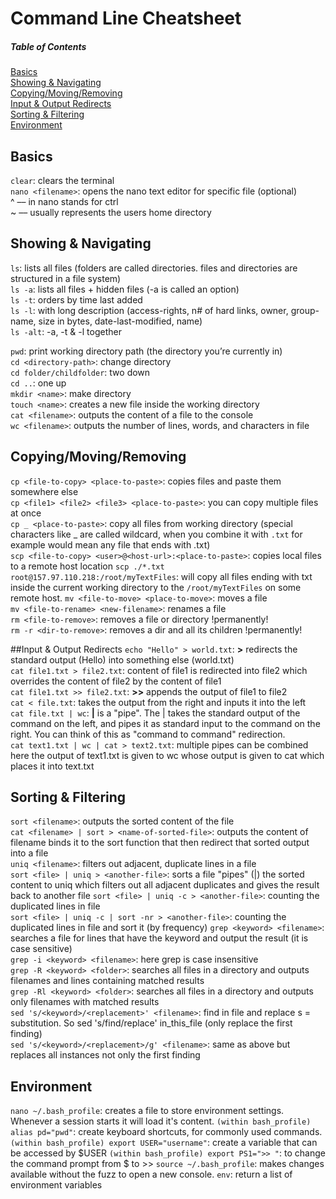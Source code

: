 # Command Line Cheatsheet

##### Table of Contents

[Basics](#basics)  
[Showing & Navigating](#showing--navigating)  
[Copying/Moving/Removing](#copyingmovingremoving)  
[Input & Output Redirects](#input--output-redirects)  
[Sorting & Filtering](#sorting--filtering)  
[Environment](#environmen)

## Basics

`clear`: clears the terminal  
`nano <filename>`: opens the nano text editor for specific file (optional)  
^ –– in nano stands for ctrl  
~ –– usually represents the users home directory

## Showing & Navigating

`ls`: lists all files (folders are called directories. files and directories are structured in a file system)  
`ls -a`: lists all files + hidden files (-a is called an option)  
`ls -t`: orders by time last added  
`ls -l`: with long description (access-rights, n# of hard links, owner, group-name, size in bytes, date-last-modified, name)  
`ls -alt`: -a, -t & -l together

`pwd`: print working directory path (the directory you’re currently in)  
`cd <directory-path>`: change directory  
`cd folder/childfolder`: two down  
`cd ..`: one up  
`mkdir <name>`: make directory  
`touch <name>`: creates a new file inside the working directory  
`cat <filename>`: outputs the content of a file to the console  
`wc <filename>`: outputs the number of lines, words, and characters in file

## Copying/Moving/Removing

`cp <file-to-copy> <place-to-paste>`: copies files and paste them somewhere else  
`cp <file1> <file2> <file3> <place-to-paste>`: you can copy multiple files at once  
`cp _ <place-to-paste>`: copy all files from working directory (special characters like \_ are called wildcard, when you combine it with `.txt` for example would mean any file that ends with .txt)  
`scp <file-to-copy> <user>@<host-url>:<place-to-paste>`: copies local files to a remote host location
`scp ./*.txt root@157.97.110.218:/root/myTextFiles`: will copy all files ending with txt inside the current working directory to the `/root/myTextFiles` on some remote host.
`mv <file-to-move> <place-to-move>`: moves a file  
`mv <file-to-rename> <new-filename>`: renames a file  
`rm <file-to-remove>`: removes a file or directory !permanently!  
`rm -r <dir-to-remove>`: removes a dir and all its children !permanently!

##Input & Output Redirects
`echo "Hello" > world.txt`: **>** redirects the standard output (Hello) into something else (world.txt)  
`cat file1.txt > file2.txt`: content of file1 is redirected into file2 which overrides the content of file2 by the content of file1  
`cat file1.txt >> file2.txt`: **>>** appends the output of file1 to file2  
`cat < file.txt`: takes the output from the right and inputs it into the left  
`cat file.txt | wc`: **|** is a "pipe". The | takes the standard output of the command on the left, and pipes it as standard input to the command on the right. You can think of this as "command to command" redirection.  
`cat text1.txt | wc | cat > text2.txt`: multiple pipes can be combined here the output of text1.txt is given to wc whose output is given to cat which places it into text.txt

## Sorting & Filtering

`sort <filename>`: outputs the sorted content of the file  
`cat <filename> | sort > <name-of-sorted-file>`: outputs the content of filename binds it to the sort function that then redirect that sorted output into a file  
`uniq <filename>`: filters out adjacent, duplicate lines in a file  
`sort <file> | uniq > <another-file>`: sorts a file "pipes" (|) the sorted content to uniq which filters out all adjacent duplicates and gives the result back to another file
`sort <file> | uniq -c > <another-file>`: counting the duplicated lines in file  
`sort <file> | uniq -c | sort -nr > <another-file>`: counting the duplicated lines in file and sort it (by frequency)
`grep <keyword> <filename>`: searches a file for lines that have the keyword and output the result (it is case sensitive)  
`grep -i <keyword> <filename>`: here grep is case insensitive  
`grep -R <keyword> <folder>`: searches all files in a directory and outputs filenames and lines containing matched results  
`grep -Rl <keyword> <folder>`: searches all files in a directory and outputs only filenames with matched results  
`sed 's/<keyword>/<replacement>' <filename>`: find in file and replace s = substitution. So sed 's/find/replace' in_this_file (only replace the first finding)  
`sed 's/<keyword>/<replacement>/g' <filename>`: same as above but replaces all instances not only the first finding

## Environment

`nano ~/.bash_profile`: creates a file to store environment settings. Whenever a session starts it will load it's content.
`(within bash_profile) alias pd="pwd"`: create keyboard shortcuts, for commonly used commands.
`(within bash_profile) export USER="username"`: create a variable that can be accessed by $USER
`(within bash_profile) export PS1=">> "`: to change the command prompt from $ to >>
`source ~/.bash_profile`: makes changes available without the fuzz to open a new console.
`env`: return a list of environment variables

